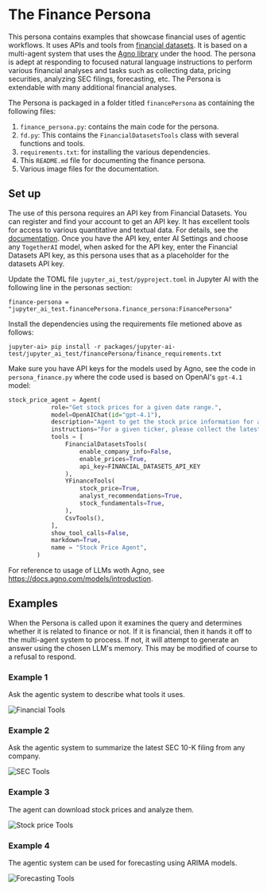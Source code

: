 # The Finance Persona

This persona contains examples that showcase financial uses of agentic workflows. It uses APIs and tools from [financial datasets](https://www.financialdatasets.ai). It is based on a multi-agent system that uses the [Agno library](https://github.com/agno-agi/agno) under the hood. The persona is adept at responding to focused natural language instructions to perform various financial analyses and tasks such as collecting data, pricing securities, analyzing SEC filings, forecasting, etc. The Persona is extendable with many additional financial analyses.  

The Persona is packaged in a folder titled `financePersona` as containing the following files:

1. `finance_persona.py`: contains the main code for the persona. 
2. `fd.py`: This contains the `FinancialDatasetsTools` class with several functions and tools.
3. `requirements.txt`: for installing the various dependencies. 
4. This `README.md` file for documenting the finance persona. 
5. Various image files for the documentation.

## Set up

The use of this persona requires an API key from Financial Datasets. You can register and find your account to get an API key. It has excellent tools for access to various quantitative and textual data. For details, see the [documentation](https://docs.financialdatasets.ai/introduction). Once you have the API key, enter AI Settings and choose any `TogetherAI` model, when asked for the API key, enter the Financial Datasets API key, as this persona uses that as a placeholder for the datasets API key. 

Update the TOML file `jupyter_ai_test/pyproject.toml` in Jupyter AI with the following line in the personas section:

```
finance-persona = "jupyter_ai_test.financePersona.finance_persona:FinancePersona"
```

Install the dependencies using the requirements file metioned above as follows:
```
jupyter-ai> pip install -r packages/jupyter-ai-test/jupyter_ai_test/financePersona/finance_requirements.txt
```

Make sure you have API keys for the models used by Agno, see the code in `persona_finance.py` where the code used is based on OpenAI's `gpt-4.1` model:
```py
stock_price_agent = Agent(
            role="Get stock prices for a given date range.",
            model=OpenAIChat(id="gpt-4.1"),
            description="Agent to get the stock price information for a ticker.",
            instructions="For a given ticker, please collect the latest stock prices for the date range provided.",
            tools = [
                FinancialDatasetsTools(
                    enable_company_info=False, 
                    enable_prices=True, 
                    api_key=FINANCIAL_DATASETS_API_KEY
                ),
                YFinanceTools(
                    stock_price=True, 
                    analyst_recommendations=True, 
                    stock_fundamentals=True,
                ),
                CsvTools(),
            ],
            show_tool_calls=False,
            markdown=True,
            name = "Stock Price Agent",
        )
```

For reference to usage of LLMs woth Agno, see https://docs.agno.com/models/introduction. 


## Examples

When the Persona is called upon it examines the query and determines whether it is related to finance or not. If it is financial, then it hands it off to the multi-agent system to process. If not, it will attempt to generate an answer using the chosen LLM's memory. This may be modified of course to a refusal to respond. 

### Example 1

Ask the agentic system to describe what tools it uses. 

![Financial Tools](financial_tools.png)

### Example 2

Ask the agentic system to summarize the latest SEC 10-K filing from any company. 

![SEC Tools](sec_10k.png)

### Example 3

The agent can download stock prices and analyze them. 

![Stock price Tools](avg_stk_pr.png)

### Example 4

The agentic system can be used for forecasting using ARIMA models. 

![Forecasting Tools](arima.png)